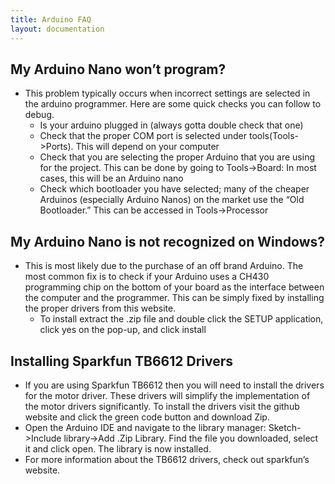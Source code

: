 ```yaml
---
title: Arduino FAQ
layout: documentation
---
```

## My Arduino Nano won’t program?

- This problem typically occurs when incorrect settings are selected in the arduino programmer. Here are some quick checks you can follow to debug.
   - Is your arduino plugged in (always gotta double check that one)
   - Check that the proper COM port is selected under tools(Tools->Ports). This will depend on your computer
   - Check that you are selecting the proper Arduino that you are using for the project. This can be done by going to Tools->Board: In most cases, this will be an Arduino nano
   - Check which bootloader you have selected; many of the cheaper Arduinos (especially Arduino Nanos) on the market use the “Old Bootloader.” This can be accessed in Tools->Processor

## My Arduino Nano is not recognized on Windows?
- This is most likely due to the purchase of an off brand Arduino. The most common fix is to check if your Arduino uses a CH430 programming chip on the bottom of your board as the interface between the computer and the programmer. This can be simply fixed by installing the proper drivers from this website.
  - To install extract the .zip file and double click the SETUP application, click yes on the pop-up, and click install

## Installing Sparkfun TB6612 Drivers
- If you are using Sparkfun TB6612 then you will need to install the drivers for the motor driver. These drivers will simplify the implementation of the motor drivers significantly. To install the drivers visit the github website and click the green code button and download Zip.
- Open the Arduino IDE and navigate to the library manager: Sketch->Include library->Add .Zip Library. Find the file you downloaded, select it and click open. The library is now installed.
- For more information about the TB6612 drivers, check out sparkfun’s website.
